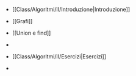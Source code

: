 - [[Class/Algoritmi/II/Introduzione|Introduzione]]
- [[Grafi]]
- [[Union e find]]
- 

- [[Class/Algoritmi/II/Esercizi|Esercizi]]
- 